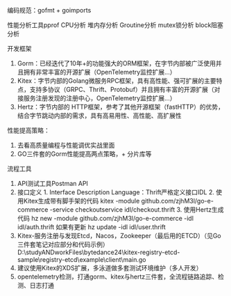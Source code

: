 编码规范：gofmt + goimports

性能分析工具pprof
    CPU分析
    堆内存分析
    Groutine分析
    mutex锁分析
    block阻塞分析

开发框架
  1. Gorm：已经迭代了10年+的功能强大的ORM框架，在字节内部被广泛使用并且拥有非常丰富的开源扩展（OpenTelemetry监控扩展...）
  2. Kitex：字节内部的Golang微服务RPC框架，具有高性能、强可扩展的主要特点，支持多协议（GRPC、Thrift、Protobuf）并且拥有丰富的开源扩展（对接服务注册发现的注册中心，OpenTelemetry监控扩展...）
  3. Hertz：字节内部的 HTTP框架，参考了其他开源框架（fastHTTP）的优势，结合字节跳动内部的需求，具有高易用性、高性能、高扩展性 

性能提高策略：
  1. 去看高质量编程与性能调优实战里面
  2. GO三件套的Gorm性能提高两点策略，+ 分片库等

流程工具
  1. API测试工具Postman API
  2. 接口定义
    1. Interface Description Language：Thrift严格定义接口IDL
    2. 使用Kitex生成带有脚手架的代码
    kitex -module github.com/zjhM3l/go-e-commerce -service checkoutservice idl/checkout.thrift
    3. 使用Hertz生成代码
    hz new -module github.com/zjhM3l/go-e-commerce -idl idl/auth.thrift
    如果有更新
    hz update -idl idl/user.thrift
  3. Kitex-服务注册与发现Etcd，Nacos，Zookeeper（最后用的ETCD）（见Go三件套笔记对应部分和代码示例）D:\studyANDworkFiles\bytedance24\kitex-registry-etcd-sample\registry-etcd\example\client\main.go
  4. 建议使用Kitex的XDS扩展，多泳道做多套测试环境维护（多人开发）
  5. opentelemetry检测，打通gorm、kitex与hertz三件套，全流程链路追踪、检测、日志打通
